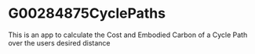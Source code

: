 G00284875CyclePaths
===================

This is an app to calculate the Cost and Embodied Carbon of a Cycle Path over the users desired distance
